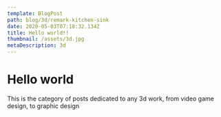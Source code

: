 ```yaml
---
template: BlogPost
path: blog/3d/remark-kitchen-sink
date: 2020-05-03T07:18:32.134Z
title: Hello world!!
thumbnail: /assets/3d.jpg
metaDescription: 3d
---
```

# Hello world

This is the category of posts dedicated to any 3d work, from video game design, to graphic design
